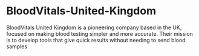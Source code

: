 # BloodVitals-United-Kingdom
BloodVitals United Kingdom is a pioneering company based in the UK, focused on making blood testing simpler and more accurate. Their mission is to develop tools that give quick results without needing to send blood samples
